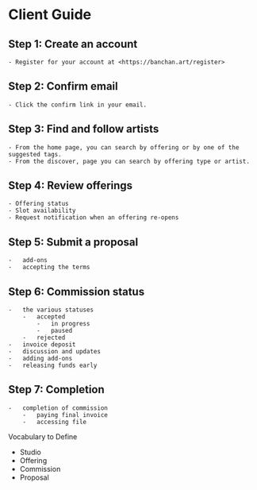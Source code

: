 # Client Guide

## Step 1: Create an account

    - Register for your account at <https://banchan.art/register>

## Step 2: Confirm email

    - Click the confirm link in your email.

## Step 3: Find and follow artists

    - From the home page, you can search by offering or by one of the suggested tags.
    - From the discover, page you can search by offering type or artist.

## Step 4: Review offerings

    - Offering status
    - Slot availability
    - Request notification when an offering re-opens

## Step 5: Submit a proposal

    -   add-ons
    -   accepting the terms

## Step 6: Commission status

    -   the various statuses
        -   accepted
            -   in progress
            -   paused
        -   rejected
    -   invoice deposit
    -   discussion and updates
    -   adding add-ons
    -   releasing funds early

## Step 7: Completion

    -   completion of commission
        -   paying final invoice
        -   accessing file

Vocabulary to Define
- Studio
- Offering
- Commission
- Proposal
